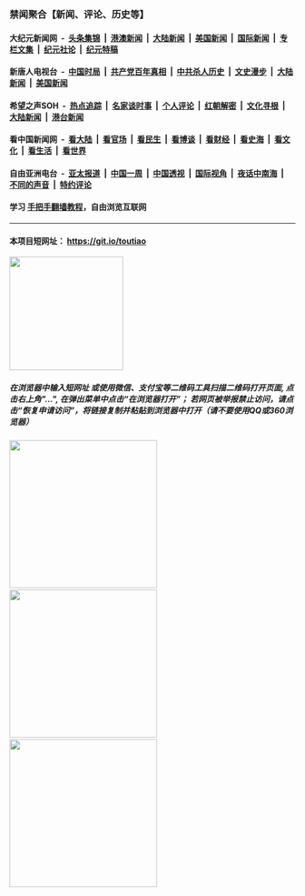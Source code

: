 ### 禁闻聚合【新闻、评论、历史等】

#### 大纪元新闻网 &nbsp;-&nbsp; [头条集锦](indexes/E头条集锦.md?t=02150611) &nbsp;|&nbsp; [港澳新闻](indexes/E港澳新闻.md?t=02150611)  &nbsp;|&nbsp; [大陆新闻](indexes/E大陆新闻.md?t=02150611) &nbsp;|&nbsp; [美国新闻](indexes/E美国新闻.md?t=02150611) &nbsp;|&nbsp; [国际新闻](indexes/E国际新闻.md?t=02150611) &nbsp;|&nbsp; [专栏文集](indexes/E专栏文集.md?t=02150611) &nbsp;|&nbsp; [纪元社论](indexes/E纪元社论.md?t=02150611) &nbsp;|&nbsp; [纪元特稿](indexes/E纪元特稿.md?t=02150611) 

#### 新唐人电视台 &nbsp;-&nbsp; [中国时局](indexes/N中国时局.md?t=02150611) &nbsp;|&nbsp; [共产党百年真相](indexes/N共产党百年真相.md?t=02150611) &nbsp;|&nbsp; [中共杀人历史](indexes/N中共杀人历史.md?t=02150611) &nbsp;|&nbsp; [文史漫步](indexes/N文史漫步.md?t=02150611) &nbsp;|&nbsp; [大陆新闻](indexes/N大陆新闻.md?t=02150611) &nbsp;|&nbsp; [美国新闻](indexes/N美国新闻.md?t=02150611)

#### 希望之声SOH &nbsp;-&nbsp; [热点追踪](indexes/H热点追踪.md?t=02150611) &nbsp;|&nbsp; [名家谈时事](indexes/H名家谈时事.md?t=02150611) &nbsp;|&nbsp; [个人评论](indexes/H个人评论.md?t=02150611)  &nbsp;|&nbsp; [红朝解密](indexes/H红朝解密.md?t=02150611) &nbsp;|&nbsp; [文化寻根](indexes/H文化寻根.md?t=02150611) &nbsp;|&nbsp; [大陆新闻](indexes/H大陆新闻.md?t=02150611) &nbsp;|&nbsp; [港台新闻](indexes/H港台新闻.md?t=02150611)

#### 看中国新闻网 &nbsp;-&nbsp; [看大陆](indexes/S看大陆.md?t=02150611) &nbsp;|&nbsp; [看官场](indexes/S看官场.md?t=02150611) &nbsp;|&nbsp; [看民生](indexes/S看民生.md?t=02150611)  &nbsp;|&nbsp; [看博谈](indexes/S看博谈.md?t=02150611) &nbsp;|&nbsp; [看财经](indexes/S看财经.md?t=02150611) &nbsp;|&nbsp; [看史海](indexes/S看史海.md?t=02150611) &nbsp;|&nbsp; [看文化](indexes/S看文化.md?t=02150611) &nbsp;|&nbsp; [看生活](indexes/S看生活.md?t=02150611) &nbsp;|&nbsp; [看世界](indexes/S看世界.md?t=02150611)

#### 自由亚洲电台 &nbsp;-&nbsp; [亚太报道](indexes/R亚太报道.md?t=02150611) &nbsp;|&nbsp; [中国一周](indexes/R中国一周.md?t=02150611) &nbsp;|&nbsp; [中国透视](indexes/R中国透视.md?t=02150611)  &nbsp;|&nbsp; [国际视角](indexes/R国际视角.md?t=02150611) &nbsp;|&nbsp; [夜话中南海](indexes/R夜话中南海.md?t=02150611) &nbsp;|&nbsp; [不同的声音](indexes/R不同的声音.md?t=02150611) &nbsp;|&nbsp; [特约评论](indexes/R特约评论.md?t=02150611)

#### 学习 [手把手翻墙教程](https://github.com/gfw-breaker/guides/wiki)，自由浏览互联网

----

#### 本项目短网址： https://git.io/toutiao
<img src="https://raw.githubusercontent.com/gfw-breaker/banned-news/master/scripts/img/qr.png" width="200px"/>  

##### 在浏览器中输入短网址 或使用微信、支付宝等二维码工具扫描二维码打开页面, 点击右上角"...", 在弹出菜单中点击“在浏览器打开”； 若网页被举报禁止访问，请点击“恢复申请访问”，将链接复制并粘贴到浏览器中打开（请不要使用QQ或360浏览器）

<img src="https://raw.githubusercontent.com/gfw-breaker/banned-news/master/scripts/img/1.png" width="260px"/> &nbsp; <img src="https://raw.githubusercontent.com/gfw-breaker/banned-news/master/scripts/img/2.png" width="260px"/> &nbsp; <img src="https://raw.githubusercontent.com/gfw-breaker/banned-news/master/scripts/img/3.png" width="260px"/>
